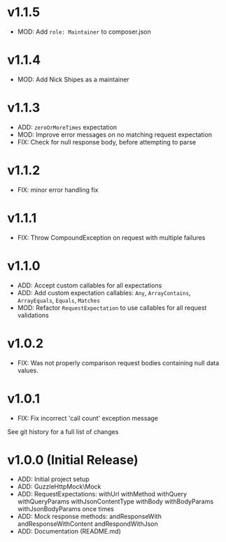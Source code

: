# v1.1.5

* MOD: Add `role: Maintainer` to composer.json 

# v1.1.4

* MOD: Add Nick Shipes as a maintainer

# v1.1.3

* ADD: `zeroOrMoreTimes` expectation
* MOD: Improve error messages on no matching request expectation
* FIX: Check for null response body, before attempting to parse

# v1.1.2

* FIX: minor error handling fix

# v1.1.1

* FIX: Throw CompoundException on request with multiple failures

# v1.1.0

* ADD: Accept custom callables for all expectations
* ADD: Add custom expectation callables: `Any`, `ArrayContains`, `ArrayEquals`, `Equals`, `Matches`
* MOD: Refactor `RequestExpectation` to use callables for all request validations

# v1.0.2

* FIX: Was not properly comparison request bodies containing null data values.

# v1.0.1

* FIX: Fix incorrect 'call count' exception message

See git history for a full list of changes

# v1.0.0 (Initial Release)

* ADD: Initial project setup
* ADD: GuzzleHttpMock\Mock
* ADD: RequestExpectations:
    withUrl
    withMethod
    withQuery
    withQueryParams
    withJsonContentType
    withBody
    withBodyParams
    withJsonBodyParams
    once
    times
* ADD: Mock response methods:
    andResponseWith
    andResponseWithContent
    andRespondWithJson
* ADD: Documentation (README.md)
